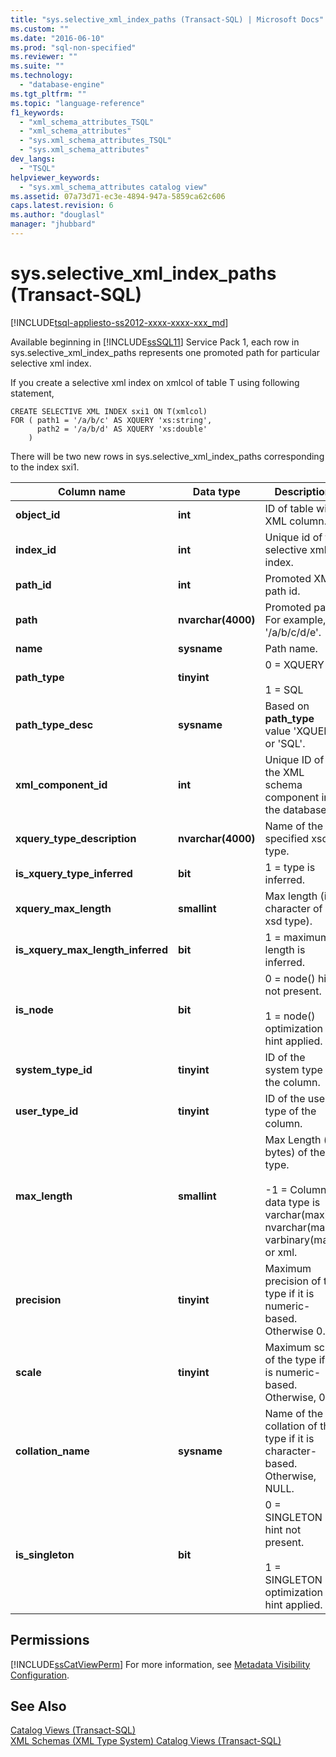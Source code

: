 ```yaml
---
title: "sys.selective_xml_index_paths (Transact-SQL) | Microsoft Docs"
ms.custom: ""
ms.date: "2016-06-10"
ms.prod: "sql-non-specified"
ms.reviewer: ""
ms.suite: ""
ms.technology: 
  - "database-engine"
ms.tgt_pltfrm: ""
ms.topic: "language-reference"
f1_keywords: 
  - "xml_schema_attributes_TSQL"
  - "xml_schema_attributes"
  - "sys.xml_schema_attributes_TSQL"
  - "sys.xml_schema_attributes"
dev_langs: 
  - "TSQL"
helpviewer_keywords: 
  - "sys.xml_schema_attributes catalog view"
ms.assetid: 07a73d71-ec3e-4894-947a-5859ca62c606
caps.latest.revision: 6
ms.author: "douglasl"
manager: "jhubbard"
---
```

# sys.selective_xml_index_paths (Transact-SQL)
[!INCLUDE[tsql-appliesto-ss2012-xxxx-xxxx-xxx_md](../../../integration-services/system/stored-procedures/includes/tsql-appliesto-ss2012-xxxx-xxxx-xxx-md.md)]

  Available beginning in [!INCLUDE[ssSQL11](../../../analysis-services/includes/sssql11-md.md)] Service Pack 1, each row in sys.selective_xml_index_paths represents one promoted path for particular selective xml index.  
  
 If you create a selective xml index on xmlcol of table T using following statement,  
  
```  
CREATE SELECTIVE XML INDEX sxi1 ON T(xmlcol)   
FOR ( path1 = '/a/b/c' AS XQUERY 'xs:string',  
      path2 = '/a/b/d' AS XQUERY 'xs:double'  
    )  
```  
  
 There will be two new rows in sys.selective_xml_index_paths corresponding to the index sxi1.  

  
|Column name|Data type|Description|  
|-----------------|---------------|-----------------|  
|**object_id**|**int**|ID of table with XML column.|  
|**index_id**|**int**|Unique id of the selective xml index.|  
|**path_id**|**int**|Promoted XML path id.|  
|**path**|**nvarchar(4000)**|Promoted path. For example, '/a/b/c/d/e'.|  
|**name**|**sysname**|Path name.|  
|**path_type**|**tinyint**|0 = XQUERY<br /><br /> 1 = SQL|  
|**path_type_desc**|**sysname**|Based on **path_type** value 'XQUERY' or 'SQL'.|  
|**xml_component_id**|**int**|Unique ID of the XML schema component in the database.|  
|**xquery_type_description**|**nvarchar(4000)**|Name of the specified xsd type.|  
|**is_xquery_type_inferred**|**bit**|1 = type is inferred.|  
|**xquery_max_length**|**smallint**|Max length (in character of xsd type).|  
|**is_xquery_max_length_inferred**|**bit**|1 = maximum length is inferred.|  
|**is_node**|**bit**|0 = node() hint not present.<br /><br /> 1 = node() optimization hint applied.|  
|**system_type_id**|**tinyint**|ID of the system type of the column.|  
|**user_type_id**|**tinyint**|ID of the user type of the column.|  
|**max_length**|**smallint**|Max Length (in bytes) of the type.<br /><br /> -1 = Column data type is varchar(max), nvarchar(max), varbinary(max), or xml.|  
|**precision**|**tinyint**|Maximum precision of the type if it is numeric-based. Otherwise 0.|  
|**scale**|**tinyint**|Maximum scale of the type if it is numeric-based. Otherwise, 0.|  
|**collation_name**|**sysname**|Name of the collation of the type if it is character-based. Otherwise, NULL.|  
|**is_singleton**|**bit**|0 = SINGLETON hint not present.<br /><br /> 1 = SINGLETON optimization hint applied.|  
  
## Permissions  
 [!INCLUDE[ssCatViewPerm](../../../relational-databases/reference/system-catalog-views/includes/sscatviewperm-md.md)] For more information, see [Metadata Visibility Configuration](../../../relational-databases/security/metadata-visibility-configuration.md).  
  
## See Also  
 [Catalog Views &#40;Transact-SQL&#41;](../../../relational-databases/reference/system-catalog-views/catalog-views-transact-sql.md)   
 [XML Schemas &#40;XML Type System&#41; Catalog Views &#40;Transact-SQL&#41;](../../../relational-databases/reference/system-catalog-views/xml-schemas-xml-type-system-catalog-views-transact-sql.md)  
  
  